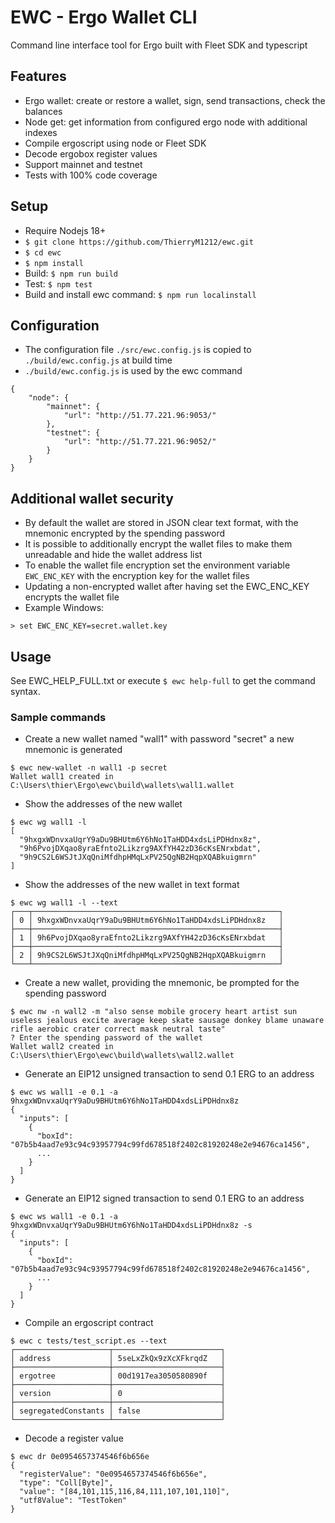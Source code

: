 # EWC - Ergo Wallet CLI
Command line interface tool for Ergo built with Fleet SDK and typescript

## Features
- Ergo wallet: create or restore a wallet, sign, send transactions, check the balances
- Node get: get information from configured ergo node with additional indexes
- Compile ergoscript using node or Fleet SDK
- Decode ergobox register values
- Support mainnet and testnet
- Tests with 100% code coverage

## Setup
- Require Nodejs 18+
- `$ git clone https://github.com/ThierryM1212/ewc.git`
- `$ cd ewc`
- `$ npm install`
- Build: `$ npm run build`
- Test: `$ npm test`
- Build and install ewc command: `$ npm run localinstall`

## Configuration
- The configuration file `./src/ewc.config.js` is copied to `./build/ewc.config.js` at build time
- `./build/ewc.config.js` is used by the ewc command
```
{
    "node": {
        "mainnet": {
            "url": "http://51.77.221.96:9053/"
        },
        "testnet": {
            "url": "http://51.77.221.96:9052/"
        }
    }
}
```

## Additional wallet security
- By default the wallet are stored in JSON clear text format, with the mnemonic encrypted by the spending password
- It is possible to additionally encrypt the wallet files to make them unreadable and hide the wallet address list
- To enable the wallet file encryption set the environment variable `EWC_ENC_KEY` with the encryption key for the wallet files
- Updating a non-encrypted wallet after having set the EWC_ENC_KEY encrypts the wallet file
- Example Windows:
```
> set EWC_ENC_KEY=secret.wallet.key
```

## Usage
See EWC_HELP_FULL.txt or execute `$ ewc help-full` to get the command syntax.

### Sample commands
- Create a new wallet named "wall1" with password "secret" a new mnemonic is generated
```
$ ewc new-wallet -n wall1 -p secret
Wallet wall1 created in C:\Users\thier\Ergo\ewc\build\wallets\wall1.wallet
```

- Show the addresses of the new wallet
```
$ ewc wg wall1 -l
[
  "9hxgxWDnvxaUqrY9aDu9BHUtm6Y6hNo1TaHDD4xdsLiPDHdnx8z",
  "9h6PvojDXqao8yraEfnto2Likzrg9AXfYH42zD36cKsENrxbdat",
  "9h9CS2L6WSJtJXqQniMfdhpHMqLxPV25QgNB2HqpXQABkuigmrn"
]
```

- Show the addresses of the new wallet in text format
```
$ ewc wg wall1 -l --text
┌───┬───────────────────────────────────────────────────────┐
│ 0 │ 9hxgxWDnvxaUqrY9aDu9BHUtm6Y6hNo1TaHDD4xdsLiPDHdnx8z   │
├───┼───────────────────────────────────────────────────────┤
│ 1 │ 9h6PvojDXqao8yraEfnto2Likzrg9AXfYH42zD36cKsENrxbdat   │
├───┼───────────────────────────────────────────────────────┤
│ 2 │ 9h9CS2L6WSJtJXqQniMfdhpHMqLxPV25QgNB2HqpXQABkuigmrn   │
└───┴───────────────────────────────────────────────────────┘
```

- Create a new wallet, providing the mnemonic, be prompted for the spending password
```
$ ewc nw -n wall2 -m "also sense mobile grocery heart artist sun useless jealous excite average keep skate sausage donkey blame unaware rifle aerobic crater correct mask neutral taste" 
? Enter the spending password of the wallet
Wallet wall2 created in C:\Users\thier\Ergo\ewc\build\wallets\wall2.wallet
```

- Generate an EIP12 unsigned transaction to send 0.1 ERG to an address
```
$ ewc ws wall1 -e 0.1 -a 9hxgxWDnvxaUqrY9aDu9BHUtm6Y6hNo1TaHDD4xdsLiPDHdnx8z 
{
  "inputs": [
    {
      "boxId": "07b5b4aad7e93c94c93957794c99fd678518f2402c81920248e2e94676ca1456",
      ...
    }
  ]
}
```

- Generate an EIP12 signed transaction to send 0.1 ERG to an address
```
$ ewc ws wall1 -e 0.1 -a 9hxgxWDnvxaUqrY9aDu9BHUtm6Y6hNo1TaHDD4xdsLiPDHdnx8z -s
{
  "inputs": [
    {
      "boxId": "07b5b4aad7e93c94c93957794c99fd678518f2402c81920248e2e94676ca1456",
      ...
    }
  ]
}
```

- Compile an ergoscript contract
```
$ ewc c tests/test_script.es --text
┌─────────────────────┬────────────────────────┐
│ address             │ 5seLxZkQx9zXcXFkrqdZ   │
├─────────────────────┼────────────────────────┤
│ ergotree            │ 00d1917ea3050580890f   │
├─────────────────────┼────────────────────────┤
│ version             │ 0                      │
├─────────────────────┼────────────────────────┤
│ segregatedConstants │ false                  │
└─────────────────────┴────────────────────────┘
```

- Decode a register value
```
$ ewc dr 0e0954657374546f6b656e        
{
  "registerValue": "0e0954657374546f6b656e",
  "type": "Coll[Byte]",
  "value": "[84,101,115,116,84,111,107,101,110]",
  "utf8Value": "TestToken"
}
```